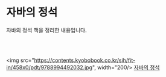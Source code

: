 # 자바의 정석
자바의 정석 책을 정리한 내용입니다. 

<br/><br/>

<img src="https://contents.kyobobook.co.kr/sih/fit-in/458x0/pdt/9788994492032.jpg", width="200/>
[자바의 정석](https://aladin.co.kr/shop/wproduct.aspx?ItemId=76083001)
